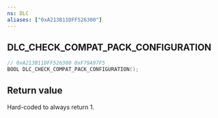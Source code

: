 ```yaml
---
ns: DLC
aliases: ["0xA213B11DFF526300"]
---
```

## DLC_CHECK_COMPAT_PACK_CONFIGURATION

```c
// 0xA213B11DFF526300 0xF79A97F5
BOOL DLC_CHECK_COMPAT_PACK_CONFIGURATION();
```

## Return value
Hard-coded to always return 1.